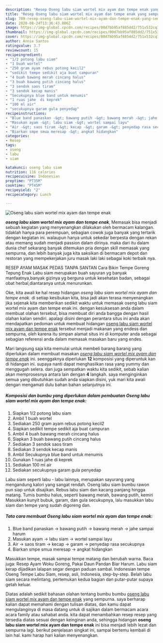 ```yaml
---
description: "Resep Oseng labu siam wortel mix ayam dan tempe enak yang sempurna"
title: "Resep Oseng labu siam wortel mix ayam dan tempe enak yang sempurna"
slug: 789-resep-oseng-labu-siam-wortel-mix-ayam-dan-tempe-enak-yang-sempurna
date: 2020-08-24T13:36:43.806Z
image: https://img-global.cpcdn.com/recipes/00d7bb95af885dd2/751x532cq70/oseng-labu-siam-wortel-mix-ayam-dan-tempe-enak-foto-resep-utama.jpg
thumbnail: https://img-global.cpcdn.com/recipes/00d7bb95af885dd2/751x532cq70/oseng-labu-siam-wortel-mix-ayam-dan-tempe-enak-foto-resep-utama.jpg
cover: https://img-global.cpcdn.com/recipes/00d7bb95af885dd2/751x532cq70/oseng-labu-siam-wortel-mix-ayam-dan-tempe-enak-foto-resep-utama.jpg
author: Annie Santos
ratingvalue: 3.7
reviewcount: 15
recipeingredient:
- "1/2 potong labu siam"
- "1 buah wortel"
- "250 gram ayam rebus potong kecil2"
- "sedikit tempe sedikit aja buat campuran"
- "4 buah bawang merah cincang halus"
- "3 buah bawang putih cincang halus"
- "3 sendok saos tiram"
- "3 sendok kecap manis"
- "Secukupnya blue band untuk menumis"
- "1 ruas jahe  di keprek"
- "100 ml air"
- "secukupnya garam gula penyedap"
recipeinstructions:
- "Blue band panaskan -&gt; bawang putih -&gt; bawang merah -&gt; jahe sampai harum"
- "Masukan ayam -&gt; labu siam -&gt; wortel sampai layu"
- "Air -&gt; saos tiram -&gt; kecap -&gt; garam -&gt; penyedap rasa secukupnya"
- "Biarkan smpe smua meresap -&gt; angkat hidangkan"
categories:
- Resep
tags:
- oseng
- labu
- siam

katakunci: oseng labu siam 
nutrition: 116 calories
recipecuisine: Indonesian
preptime: "PT35M"
cooktime: "PT45M"
recipeyield: "2"
recipecategory: Lunch

---
```



![Oseng labu siam wortel mix ayam dan tempe enak](https://img-global.cpcdn.com/recipes/00d7bb95af885dd2/751x532cq70/oseng-labu-siam-wortel-mix-ayam-dan-tempe-enak-foto-resep-utama.jpg)

<b><i>oseng labu siam wortel mix ayam dan tempe enak</i></b>, Memasak bisa menjadi sebuah kegiatan yang menyenangkan dilakukan oleh bermacam kalangan. tidaklah hanya para perempuan, sebagian cowok juga banyak yang tertarik dengan kegiatan ini. walaupun hanya untuk sekedar berpesta dengan rekan atau memang sudah menjadi passion dalam dirinya. maka dari itu dalam dunia chef sekarang banyak ditemukan pria dengan skill memasak yang sempurna, dan lebih banyak juga kita saksikan di bermacam depot dan restoran yang mempekerjakan juru masak laki laki sebagai koki terbaik nya.

RESEP AYAM MASAK PEDAS TANPA SANTAN Cara Bikin Tempe Goreng Tepung Enak Labu siam merupakan buah sayuran yg banyak manfaatnya,banyak gizinya yg berguna untuk kesehatan badan, sebagai obat herbal,diantaranya untuk menurunkan.

Oke, kita awali ke hal resep hidangan <i>oseng labu siam wortel mix ayam dan tempe enak</i>. di setiap kesibukan kita, bisa jadi akan terasa menyenangkan jika sejenak kita memberikan sedikit waktu untuk memasak oseng labu siam wortel mix ayam dan tempe enak ini. dengan kesuksesan anda dalam membuat olahan tersebut, bisa membuat diri anda bangga dengan hasil olahan kalian sendiri. apalagi disini dengan perantara situs ini anda akan mendapatkan pedoman untuk membuat hidangan <u>oseng labu siam wortel mix ayam dan tempe enak</u> tersebut menjadi makanan yang endess dan sempurna, oleh karena itu simpan alamat situs ini di komputer anda sebagai sebagian referensi anda dalam memasak masakan baru yang endes.


Mari langsung saja kita memulai untuk membeli barang barang yang diperlukan dalam membuat masakan <u><i>oseng labu siam wortel mix ayam dan tempe enak</i></u> ini. seenggaknya diperlukan <b>12</b> komposisi yang diperuntuk kan di hidangan ini. supaya nanti dapat menghasilkan rasa yang yummy dan menggugah selera. dan juga sempatkan waktu kita sedikit, sebab kalian akan memprosesnya antara lain dengan <b>4</b> langkah. saya menginginkan semua yang dibutuhkan sudah anda siapkan disini, yuk mari kita awali dengan mengamati dulu bahan bahan selanjutnya ini.

<!--inarticleads1-->

##### Komposisi dan bumbu yang diperlukan dalam pembuatan Oseng labu siam wortel mix ayam dan tempe enak:

1. Siapkan 1/2 potong labu siam
1. Ambil 1 buah wortel
1. Sediakan 250 gram ayam rebus potong kecil2
1. Siapkan sedikit tempe sedikit aja buat campuran
1. Ambil 4 buah bawang merah cincang halus
1. Siapkan 3 buah bawang putih cincang halus
1. Sediakan 3 sendok saos tiram
1. Sediakan 3 sendok kecap manis
1. Ambil Secukupnya blue band untuk menumis
1. Gunakan 1 ruas jahe  di keprek
1. Sediakan 100 ml air
1. Sediakan secukupnya garam gula penyedap


Labu siam seperti labu - labu lainnya, merupakan sayurang yang mengandung kalori yang sangat rendah. Oseng labu siam bumbu rawon pun siap untuk disajikan. Rebus labu siam dan kacang panjang hingga matang. Tumis bumbu halus, seperti bawang merah, bawang putih, kemiri Masukkan kunyit bubuk, garam, dan gula secukupnya, lalu masukkan labu siam dan tempe yang sudah digoreng dan. 

<!--inarticleads2-->

##### Tata cara membuat Oseng labu siam wortel mix ayam dan tempe enak:

1. Blue band panaskan -&gt; bawang putih -&gt; bawang merah -&gt; jahe sampai harum
1. Masukan ayam -&gt; labu siam -&gt; wortel sampai layu
1. Air -&gt; saos tiram -&gt; kecap -&gt; garam -&gt; penyedap rasa secukupnya
1. Biarkan smpe smua meresap -&gt; angkat hidangkan


Masukkan tempe, masak sampai tempe matang dan berubah warna. Baca juga: Resep Ayam Woku Goreng, Pakai Daun Pandan Biar Harum. Labu siam kerap dijadikan lalapan segar dengan paduan sambal. Indonesian tempe Oseng Tempe Labu Siam, resep, asli, Indonesia, step-by-step. Belah labu siam secara melintang, pertemukan kedua bagian dan putar-putar supaya getah keluar. 

Diatas adalah sedikit bahasan olahan tentang bumbu bumbu <u>oseng labu siam wortel mix ayam dan tempe enak</u> yang sempurna. saya berharap kalian dapat memahami dengan tulisan diatas, dan kamu dapat mengulanginya di masa datang untuk di sajikan dalam bermacam acara acara family atau sahabat anda. kita dapat menambahkan resep resep yang tersedia diatas sesuai dengan keinginan anda, sehingga hidangan <b>oseng labu siam wortel mix ayam dan tempe enak</b> ini bisa menjadi lebih lezat dan sempurna lagi. berikut penjelasan singkat ini, sampai bertemu kembali di lain hal. kami harap hari kalian menyenangkan.
